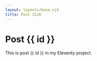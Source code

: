 ```yaml
---
layout: layouts/base.njk
title: Post 3128
---
```


# Post {{ id }}

This is post {{ id }} in my Eleventy project.
